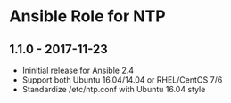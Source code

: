 Ansible Role for NTP
====================

1.1.0 - 2017-11-23
------------------

-   Ininitial release for Ansible 2.4
-   Support both Ubuntu 16.04/14.04 or RHEL/CentOS 7/6
-   Standardize /etc/ntp.conf with Ubuntu 16.04 style

